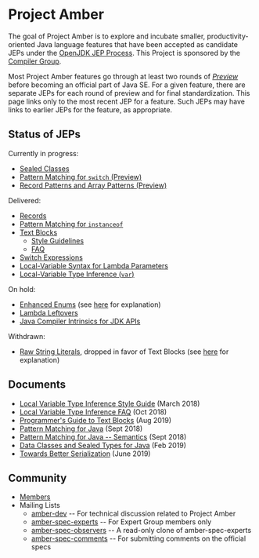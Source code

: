 # Project Amber

The goal of Project Amber is to explore and incubate smaller,
productivity-oriented Java language features that have been accepted
as candidate JEPs under
the [OpenJDK JEP Process](http://openjdk.java.net/jeps/1). This
Project is sponsored by
the [Compiler Group](http://openjdk.java.net/groups/compiler).

Most Project Amber features go through at least two rounds
of [_Preview_](http://openjdk.java.net/jeps/12) before becoming an
official part of Java SE.  For a given feature, there are separate
JEPs for each round of preview and for final standardization.  This
page links only to the most recent JEP for a feature. Such JEPs may
have links to earlier JEPs for the feature, as appropriate.

## Status of JEPs

Currently in progress:

  - [Sealed Classes](http://openjdk.java.net/jeps/409)
  - [Pattern Matching for <code>switch</code> (Preview)](http://openjdk.java.net/jeps/406)
  - [Record Patterns and Array Patterns (Preview)](http://openjdk.java.net/jeps/405)
</ul>

<p>Delivered:</p>

  - [Records](http://openjdk.java.net/jeps/395)
  - [Pattern Matching for <code>instanceof</code>](http://openjdk.java.net/jeps/394)
  - [Text Blocks](http://openjdk.java.net/jeps/378)
    - [Style Guidelines](guides/lvti-style-guide.html)
    - [FAQ](guides/lvti-faq.html)
  - [Switch Expressions](http://openjdk.java.net/jeps/361)
  - [Local-Variable Syntax for Lambda Parameters](http://openjdk.java.net/jeps/323)
  - [Local-Variable Type Inference (<code>var</code>)](http://openjdk.java.net/jeps/286)

On hold:

 - [Enhanced Enums](http://openjdk.java.net/jeps/301) (see [here](http://mail.openjdk.java.net/pipermail/amber-spec-experts/2017-May/000041.html) for explanation)
 - [Lambda Leftovers](http://openjdk.java.net/jeps/302)
 - [Java Compiler Intrinsics for JDK APIs](http://openjdk.java.net/jeps/348)

Withdrawn:

 - [Raw String Literals](http://openjdk.java.net/jeps/326), dropped in favor of Text Blocks (see [here](https://mail.openjdk.java.net/pipermail/jdk-dev/2018-December/002402.html) for explanation)

## Documents

 - [Local Variable Type Inference Style Guide](guides/lvti-style-guide.html) (March 2018)
 - [Local Variable Type Inference FAQ](guides/lvti-faq.html) (Oct 2018)
 - [Programmer's Guide to Text Blocks](guides/text-blocks-guide.html) (Aug 2019)
 - [Pattern Matching for Java](design-notes/patterns/pattern-match.html) (Sept 2018)
 - [Pattern Matching for Java -- Semantics](design-notes/patterns/pattern-match-semantics.html) (Sept 2018)
 - [Data Classes and Sealed Types for Java](design-notes/records-and-sealed-classes.html) (Feb 2019)
 - [Towards Better Serialization](design-notes/towards-better-serialization.html) (June 2019)

## Community

  - [Members](http://openjdk.java.net/census#amber)
  - Mailing Lists
    - [amber-dev](http://mail.openjdk.java.net/mailman/listinfo/amber-dev) -- For technical discussion related to Project Amber
    - [amber-spec-experts](http://mail.openjdk.java.net/mailman/listinfo/amber-spec-experts) -- For Expert Group members only
    - [amber-spec-observers](http://mail.openjdk.java.net/mailman/listinfo/amber-spec-observers) -- A read-only clone of amber-spec-experts
    - [amber-spec-comments](http://mail.openjdk.java.net/mailman/listinfo/amber-spec-comments) -- For submitting comments on the official specs

